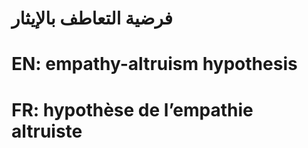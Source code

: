 # فرضية التعاطف بالإيثار

# EN: empathy-altruism hypothesis

# FR: hypothèse de l’empathie altruiste
